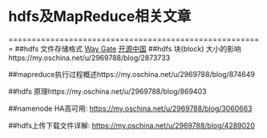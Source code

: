 # hdfs及MapReduce相关文章
=======================================================
##hdfs 文件存储格式
[Way Gate](/hdfs.md)
[开源中国](https://my.oschina.net/u/2969788/blog/2875351)
##hdfs 块(block) 大小的影响https://my.oschina.net/u/2969788/blog/2873733

##mapreduce执行过程概述https://my.oschina.net/u/2969788/blog/874649

##hdfs 原理https://my.oschina.net/u/2969788/blog/869403

##namenode HA高可用: https://my.oschina.net/u/2969788/blog/3060663

##hdfs上传下载文件详解: https://my.oschina.net/u/2969788/blog/4289020
